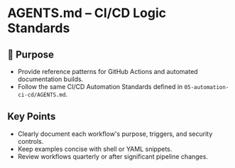 # AGENTS.md – CI/CD Logic Standards

## 📌 Purpose

- Provide reference patterns for GitHub Actions and automated documentation builds.
- Follow the same CI/CD Automation Standards defined in `05-automation-ci-cd/AGENTS.md`.

## Key Points

- Clearly document each workflow's purpose, triggers, and security controls.
- Keep examples concise with shell or YAML snippets.
- Review workflows quarterly or after significant pipeline changes.
